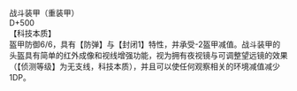 <title>战斗装甲</title>
<meta name="GENERATOR" content="WinCHM">
<meta http-equiv="Content-Type" content="text/html; charset=gb2312">
<br>战斗装甲（重装甲）
<br>D+500
<br>【科技本质】
<br>盔甲防御6/6，具有【防弹】与【封闭1】特性，并承受-2盔甲减值。战斗装甲的头盔具有简单的红外成像和视线增强功能，视为拥有夜视镜与可调整望远镜的效果（【侦测等级】为无支线，科技本质），并且可以使任何观察相关的环境减值减少1DP。